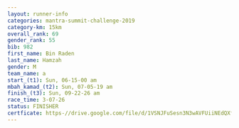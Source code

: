 ```yaml
---
layout: runner-info 
categories: mantra-summit-challenge-2019 
category-km: 15km 
overall_rank: 69
gender_rank: 55
bib: 982
first_name: Bin Raden
last_name: Hamzah
gender: M
team_name: a
start_(t1): Sun, 06-15-00 am
mbah_kamad_(t2): Sun, 07-05-19 am
finish_(t3): Sun, 09-22-26 am
race_time: 3-07-26
status: FINISHER
certficate: https-//drive.google.com/file/d/1VSNJFuSesn3N3wAVFUiiNEdQXfnm-dlZ/view?usp=sharing
---
```

